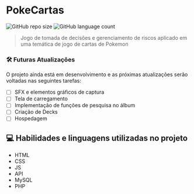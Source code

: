 # PokeCartas

![GitHub repo size](https://img.shields.io/github/repo-size/DyegoAnjos/Portfolio?style=for-the-badge)
![GitHub language count](https://img.shields.io/github/languages/count/DyegoAnjos/Portfolio?style=for-the-badge)


> Jogo de tomada de decisões e gerenciamento de riscos aplicado em uma temática de jogo de cartas de Pokemon


### 🛠 Futuras Atualizações

O projeto ainda está em desenvolvimento e as próximas atualizações serão voltadas nas seguintes tarefas:

- [ ] SFX e elementos gráficos de captura
- [ ] Tela de carregamento
- [ ] Implementação de funções de pesquisa no álbum
- [ ] Criação de Decks
- [ ] Hospedagem

## 💻 Habilidades e linguagens utilizadas no projeto

- HTML
- CSS
- JS
- API
- MySQL
- PHP
